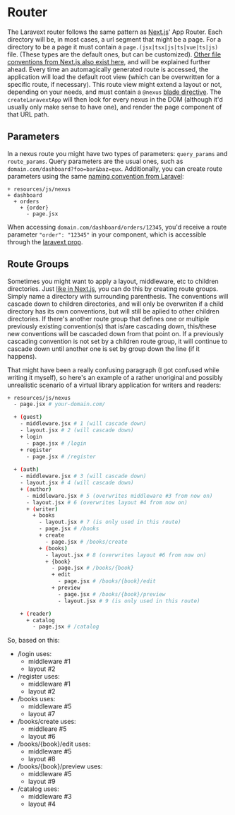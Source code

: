 # Router

The Laravext router follows the same pattern as [Next.js](https://nextjs.org/)' App Router. Each directory will be, in most cases, a url segment that might be a page. For a directory to be a page it must contain a `page.(jsx|tsx|js|ts|vue|ts|js)` file. (These types are the default ones, but can be customized). [Other file conventions from Next.js also exist here](/concepts/file-conventions), and will be explained further ahead. Every time an automagically generated route is accessed, the application will load the default root view (which can be overwritten for a specific route, if necessary). This route view might extend a layout or not, depending on your needs, and must contain a `@nexus` [blade directive](/tools/blade-directives). The `createLaravextApp` will then look for every nexus in the DOM (although it'd usually only make sense to have one), and render the page component of that URL path.

## Parameters

In a nexus route you might have two types of parameters: `query_params` and `route_params`. Query parameters are the usual ones, such as `domain.com/dashboard?foo=bar&baz=qux`. Additionally, you can create route parameters using the same [naming convention from Laravel](https://laravel.com/docs/11.x/routing#route-parameters):

```
+ resources/js/nexus
+ dashboard
  + orders
    + {order}
      - page.jsx
```

When accessing `domain.com/dashboard/orders/12345`, you'd receive a route parameter `"order": "12345"` in your component, which is accessible through the [laravext prop](/concepts/laravext-prop).

## Route Groups

Sometimes you might want to apply a layout, middleware, etc to children directories. Just [like in Next.js](https://nextjs.org/docs/app/building-your-application/routing/route-groups), you can do this by creating route groups. Simply name a directory with surrounding parenthesis. The conventions will cascade down to children directories, and will only be overwriten if a child directory has its own conventions, but will still be aplied to other children directories. If there's another route group that defines one or multiple previously existing convention(s) that is/are cascading down, this/these new conventions will be cascaded down from that point on. If a previously cascading convention is not set by a children route group, it will continue to cascade down until another one is set by group down the line (if it happens). 

That might have been a really confusing paragraph (I got confused while writing it myself), so here's an example of a rather unoriginal and possibly unrealistic scenario of a virtual library application for writers and readers:

```bash
+ resources/js/nexus
  - page.jsx # your-domain.com/

  + (guest)
    - middleware.jsx # 1 (will cascade down)
    - layout.jsx # 2 (will cascade down)
    + login
      - page.jsx # /login
    + register
      - page.jsx # /register
  
  + (auth)
    - middleware.jsx # 3 (will cascade down)
    - layout.jsx # 4 (will cascade down)
    + (author)
      - middleware.jsx # 5 (overwrites middleware #3 from now on)
      - layout.jsx # 6 (overwrites layout #4 from now on)
      + (writer)
        + books
          - layout.jsx # 7 (is only used in this route)
          - page.jsx # /books
          + create
            - page.jsx # /books/create
          + (books)
            - layout.jsx # 8 (overwrites layout #6 from now on)
            + {book}
              - page.jsx # /books/{book}
              + edit
                - page.jsx # /books/{book}/edit
              + preview
                - page.jsx # /books/{book}/preview
                - layout.jsx # 9 (is only used in this route)

    + (reader)
      + catalog
        - page.jsx # /catalog

```

So, based on this:
- /login uses:
  - middleware #1
  - layout #2
- /register uses:
  - middleware #1
  - layout #2
- /books uses:
  - middleware #5
  - layout #7
- /books/create uses:
  - middleare #5
  - layout #6
- /books/{book}/edit uses:
  - middleware #5
  - layout #8
- /books/{book}/preview uses:
  - middleware #5
  - layout #9
- /catalog uses:
  - middleware #3
  - layout #4

